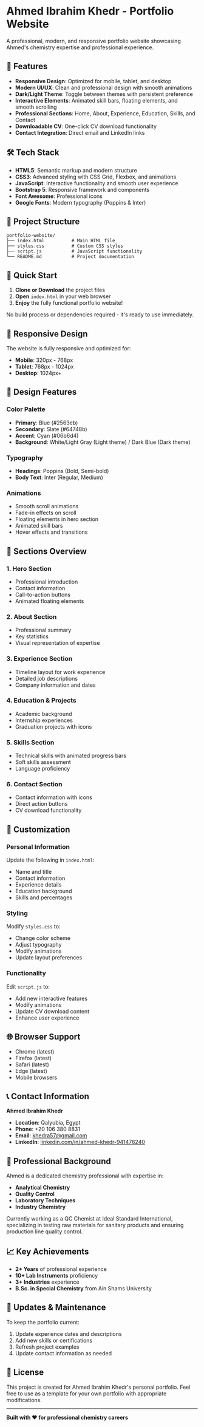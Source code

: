 # Ahmed Ibrahim Khedr - Portfolio Website

A professional, modern, and responsive portfolio website showcasing Ahmed's chemistry expertise and professional experience.

## 🌟 Features

- **Responsive Design**: Optimized for mobile, tablet, and desktop
- **Modern UI/UX**: Clean and professional design with smooth animations
- **Dark/Light Theme**: Toggle between themes with persistent preference
- **Interactive Elements**: Animated skill bars, floating elements, and smooth scrolling
- **Professional Sections**: Home, About, Experience, Education, Skills, and Contact
- **Downloadable CV**: One-click CV download functionality
- **Contact Integration**: Direct email and LinkedIn links

## 🛠️ Tech Stack

- **HTML5**: Semantic markup and modern structure
- **CSS3**: Advanced styling with CSS Grid, Flexbox, and animations
- **JavaScript**: Interactive functionality and smooth user experience
- **Bootstrap 5**: Responsive framework and components
- **Font Awesome**: Professional icons
- **Google Fonts**: Modern typography (Poppins & Inter)

## 📁 Project Structure

```
portfolio-website/
├── index.html          # Main HTML file
├── styles.css          # Custom CSS styles
├── script.js           # JavaScript functionality
└── README.md           # Project documentation
```

## 🚀 Quick Start

1. **Clone or Download** the project files
2. **Open** `index.html` in your web browser
3. **Enjoy** the fully functional portfolio website!

No build process or dependencies required - it's ready to use immediately.

## 📱 Responsive Design

The website is fully responsive and optimized for:
- **Mobile**: 320px - 768px
- **Tablet**: 768px - 1024px  
- **Desktop**: 1024px+

## 🎨 Design Features

### Color Palette
- **Primary**: Blue (#2563eb)
- **Secondary**: Slate (#64748b)
- **Accent**: Cyan (#06b6d4)
- **Background**: White/Light Gray (Light theme) / Dark Blue (Dark theme)

### Typography
- **Headings**: Poppins (Bold, Semi-bold)
- **Body Text**: Inter (Regular, Medium)

### Animations
- Smooth scroll animations
- Fade-in effects on scroll
- Floating elements in hero section
- Animated skill bars
- Hover effects and transitions

## 📄 Sections Overview

### 1. Hero Section
- Professional introduction
- Contact information
- Call-to-action buttons
- Animated floating elements

### 2. About Section
- Professional summary
- Key statistics
- Visual representation of expertise

### 3. Experience Section
- Timeline layout for work experience
- Detailed job descriptions
- Company information and dates

### 4. Education & Projects
- Academic background
- Internship experiences
- Graduation projects with icons

### 5. Skills Section
- Technical skills with animated progress bars
- Soft skills assessment
- Language proficiency

### 6. Contact Section
- Contact information with icons
- Direct action buttons
- CV download functionality

## 🔧 Customization

### Personal Information
Update the following in `index.html`:
- Name and title
- Contact information
- Experience details
- Education background
- Skills and percentages

### Styling
Modify `styles.css` to:
- Change color scheme
- Adjust typography
- Modify animations
- Update layout preferences

### Functionality
Edit `script.js` to:
- Add new interactive features
- Modify animations
- Update CV download content
- Enhance user experience

## 🌐 Browser Support

- Chrome (latest)
- Firefox (latest)
- Safari (latest)
- Edge (latest)
- Mobile browsers

## 📞 Contact Information

**Ahmed Ibrahim Khedr**
- **Location**: Qalyubia, Egypt
- **Phone**: +20 106 380 8831
- **Email**: khedra57@gmail.com
- **LinkedIn**: [linkedin.com/in/ahmed-khedr-941476240](https://linkedin.com/in/ahmed-khedr-941476240)

## 🎯 Professional Background

Ahmed is a dedicated chemistry professional with expertise in:
- **Analytical Chemistry**
- **Quality Control**
- **Laboratory Techniques**
- **Industry Chemistry**

Currently working as a QC Chemist at Ideal Standard International, specializing in testing raw materials for sanitary products and ensuring production line quality control.

## 📈 Key Achievements

- **2+ Years** of professional experience
- **10+ Lab Instruments** proficiency
- **3+ Industries** experience
- **B.Sc. in Special Chemistry** from Ain Shams University

## 🔄 Updates & Maintenance

To keep the portfolio current:
1. Update experience dates and descriptions
2. Add new skills or certifications
3. Refresh project examples
4. Update contact information as needed

## 📄 License

This project is created for Ahmed Ibrahim Khedr's personal portfolio. Feel free to use as a template for your own portfolio with appropriate modifications.

---

**Built with ❤️ for professional chemistry careers** 